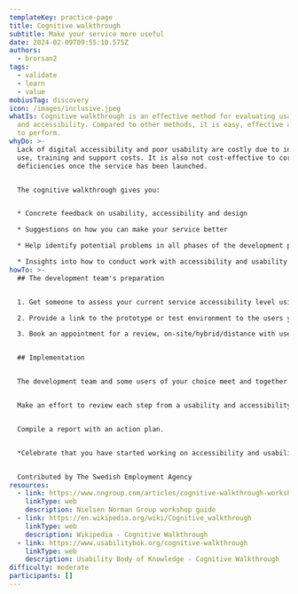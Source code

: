 ```yaml
---
templateKey: practice-page
title: Cognitive walkthrough
subtitle: Make your service more useful
date: 2024-02-09T09:55:10.575Z
authors:
  - brorsan2
tags:
  - validate
  - learn
  - value
mobiusTag: discovery
icon: /images/inclusive.jpeg
whatIs: Cognitive walkthrough is an effective method for evaluating usability
  and accessibility. Compared to other methods, it is easy, effective and cheap
  to perform.
whyDo: >-
  Lack of digital accessibility and poor usability are costly due to inefficient
  use, training and support costs. It is also not cost-effective to correct the
  deficiencies once the service has been launched.


  The cognitive walkthrough gives you:


  * Concrete feedback on usability, accessibility and design

  * Suggestions on how you can make your service better

  * Help identify potential problems in all phases of the development process

  * Insights into how to conduct work with accessibility and usability in a structured way
howTo: >-
  ## The development team's preparation


  1. Get someone to assess your current service accessibility level using a WCAG (Web Content Accessibility Guidelines) assessment tool of your choice. Use this report as a way of understanding the technical debt that might exist.

  2. Provide a link to the prototype or test environment to the users you want to try your service on.

  3. Book an appointment for a review, on-site/hybrid/distance with users that are new to your service or might have been in contact with your support for accessibility reasons


  ## Implementation


  The development team and some users of your choice meet and together go through the service step by step at a leisurely pace.


  Make an effort to review each step from a usability and accessibility perspective and based on current requirements, guidelines and recommendations.


  Compile a report with an action plan.


  *Celebrate that you have started working on accessibility and usability, which will lead to better results for your service!*


  C﻿ontributed by The Swedish Employment Agency
resources:
  - link: https://www.nngroup.com/articles/cognitive-walkthrough-workshop/
    linkType: web
    description: Nielsen Norman Group workshop guide
  - link: https://en.wikipedia.org/wiki/Cognitive_walkthrough
    linkType: web
    description: Wikipedia - Cognitive Walkthrough
  - link: https://www.usabilitybok.org/cognitive-walkthrough
    linkType: web
    description: Usability Body of Knowledge - Cognitive Walkthrough
difficulty: moderate
participants: []
---
```

